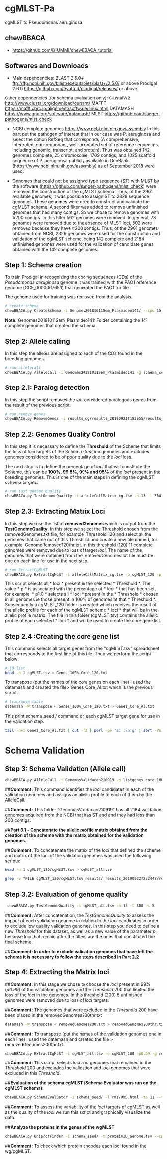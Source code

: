 # cgMLST-Pa

cgMLST to Pseudomonas aeruginosa.



## chewBBACA

* https://github.com/B-UMMI/chewBBACA_tutorial

 
## Softwares and Downloads
* Main dependencies:
BLAST 2.5.0+ ftp://ftp.ncbi.nih.gov/blast/executables/blast+/2.5.0/ or above
Prodigal 2.6.0 https://github.com/hyattpd/prodigal/releases/ or above

Other dependencies (for schema evaluation only):
ClustalW2 http://www.clustal.org/download/current/
MAFFT https://mafft.cbrc.jp/alignment/software/linux.html
DATAMASH https://www.gnu.org/software/datamash/
MLST https://github.com/sanger-pathogens/mlst_check

* NCBI complete genomes https://www.ncbi.nlm.nih.gov/assembly In this part put the pathogen of interest that in our case was P. aeruginosa and select the option RefSeq that corresponds (A comprehensive, integrated, non-redundant, well-annotated set of reference sequences including genomic, transcript, and protein). Thus was obtained 142 genomes complete, 25 chromosome, 1709 contigs, and 1025 scaffold sequence of P. aeruginosa publicly available in GenBank (https://www.ncbi.nlm.nih.gov/assembly) as of September 2018 were used. 

* Genomes that could not be assigned type sequence (ST) with MLST by the software (https://github.com/sanger-pathogens/mlst_check) were removed the construction of the cgMLST schema. Thus, of the 2901 available genomes, it was possible to assign ST to 2828 sequence genomes. These genomes were used to construct and validate the cgMLST scheme. A second filter was added to remove unfinished genomes that had many contigs. So we chose to remove genomes with ≥200 contigs. In this filter 502 genomes were removed. 
In general, 73 genomes were removed due to the absence of MLST loci, 502 were removed because they have ≥200 contigs. Thus, of the 2901 genomes obtained from NCBI, 2326 genomes were used for the construction and validation of the cgMLST scheme, being 142 complete and 2184 unfinished genomes were used for the validation of candidate genes obtained with the 142 complete genomes.


## Step 1: Schema creation

To train Prodigal in recognizing the coding sequences (CDs) of the *Pseudomonas aeruginosa* genome it was trained with the PAO1 reference genome (GCF_000006765.1) that generated the PAO1.trn file. 

The genome used for training was removed from the analysis.


```bash
# create schema
chewBBACA.py CreateSchema -i Genomes20181011Sem_Plasmideo141/ --cpu 15 -o schema_seed --ptf PAO1.trn
```

**Note:** Genomes20181011Sem_Plasmideo141: Folder containing the 141 complete genomes that created the schema.



## Step 2: Allele calling

In this step the alleles are assigned to each of the CDs found in the breeding genomes.

```bash
# run allelecall
chewBBACA.py AlleleCall -i Genomes20181011Sem_Plasmideo141 -g schema_seed/ -o results_cg --cpu 15 --ptf PAO1.trn
```


## Step 2.1: Paralog detection

In this step the script removes the *loci* considered paralogous genes from the result of the previous script.

```bash
# run remove genes
chewBBACA.py RemoveGenes -i results_cg/results_20190921T183955/results_alleles.tsv -g results_cg/results_20190921T183955/RepeatedLoci.txt -o alleleCallMatrix_cg
```


## Step 2.2: Genomes Quality Control

In this step it is necessary to define the **Threshold** of the Scheme that limits the loss of *loci* targets of the Schema Creation genomes and excludes genomes considered to be of poor quality due to the *loci*  loss. 

The next step is to define the percentage of *loci* that will constitute the Scheme, this can be **100%, 99.5%, 99% and 95%** of the *loci* present in the breeding genomes. This is one of the main steps in defining the cgMLST schema targets.



```bash
# run test genome quality
chewBBACA.py TestGenomeQuality -i alleleCallMatrix_cg.tsv -n 13 -t 300 -s 5
```



## Step 2.3: Extracting Matrix Loci

In this step we use the list of **removedGenomes** which is output from the **TestGenomeQuality**. In this step we select the Threshold chosen from the removedGenomes.txt file, for example, Threshold 120 and select all the genomes that came out of this Threshold and create a new file named, for example, GenomeRemoved120thr.txt. In this threshold (120) 11 complete genomes were removed due to loss of target *loci*. The name of the genomes that were obtained from the removedGenomes.txt file must be one on each line for use in the next step.



```bash
# run ExtractCgMLST
chewBBACA.py ExtractCgMLST -i alleleCallMatrix_cg.tsv -o cgMLST_120 -p 1.0 -g GenomeRemoved120thr.txt
```


This script selects all * loci * present in the selected * Threshold *. The value * p * is associated with the percentage of * loci * that has been set, for example: * p1.0 * selects all * loci * present in the * Threshold * chosen in all genomes ie those present in 100% of genomes at that * Threshold *. Subsequently a cgMLST_120 folder is created which receives the result of the allelic profile for each of the cgMLST scheme * loci * that will be in the allelic profile matrix. The file in this folder (cgMLST.tsv) contains the allelic profile of each selected * loci * and will be used to create the core gene list.


## Step 2.4 :Creating the core gene list

This command selects all target genes from the "cgMLST.tsv" spreadsheet that corresponds to the first line of this file. Then we perform the script below:

```bash
# 10 list
head -n 1 cgMLST.tsv > Genes_100%_Core_120.txt
```



To transpose (put the names of the core genes on each line) I used the datamash and created the file> Genes_Core_Al.txt which is the previous script.

```bash
# transpose table
datamash -W transpose < Genes_100%_Core_120.txt > Genes_Core_Al.txt 
```

This print schema_seed / command on each cgMLST target gene for use in the validation step.

```bash
tail -n+1 Genes_Core_Al.txt | cut -f2 | perl -pe 's: :\n:g' | sort -Vu | awk '{print("schema_seed/"$1)}' > listgenes_core_100_120ca%.txt
```

# Schema Validation


## Step 3: Schema Validation (Allele call)



```bash
chewBBACA.py AlleleCall -i GenomasValidacao210919 -g listgenes_core_100_120ca%.txt -o results --cpu 15 --ptf PAO1.trn
```

 

\##**Comment:** This command identifies the *loci* candidates in each of the validation genomes and assigns an allelic profile to each of them by the AlleleCall.



\##**Comment:** This folder “GenomasValidacao210919” has all 2184 validation genomes acquired from the NCBI that has ST and and they had less than 200 contigs.



\##**Part 3.1 -** **Concatenate the allelic profile matrix obtained from the creation of the scheme with the matrix obtained for the validation genomes.**



\##**Comment:** To concatenate the matrix of the *loci* that defined the scheme and matrix of the loci of the validation genomes was used the following scripts:

```bash
head -n 1 cgMLST_120/cgMLST.tsv > cgMLST_all.tsv
```



```bash
grep -v ^FILE cgMLST_120/cgMLST.tsv results/ results_20190922T222448/results_alleles.tsv >> cgMLST_all.tsv
```



## Step 3.2: Evaluation of genome quality





```bash
 chewBBACA.py TestGenomeQuality -i cgMLST_all.tsv -n 13 -t 300 -s 5
```



\##**Comment:** After concatenation, the *TestGenomeQuality* to assess the impact of each validation genome in relation to the *loci* candidates in order to exclude low quality validation genomes. In this step you need to define a new *Threshold* for this dataset, as well as a new value of the parameter *p*, because loci that remain after the filters are the ones that constituted the final scheme.



\##**Comment: In order to exclude validation genomes that have left the scheme it is necessary to follow the steps described in Part 2.2**



## Step 4:  Extracting the Matrix loci



\##**Comment:** In this stage we chose to choose the *loci* present in 99% (*p0.99*) of the validation genomes and the *Threshold* 200 that limited the loss of the *loci* in the genomes. In this threshold (200) 5 unfinished genomes were removed due to loss of *loci* targets.



\##**Comment:** The genomes that were excluded in the *Threshold* 200 have been placed in the removedGenomes200thr.txt 



```bash
datamash -W transpose < removedGenomes200.txt > removedGenomes200thr.txt
```



\##**Comment:** To transpose (put the names of the validation genomes one in each line) I used the datamash and created the file > removedGenomes200thr.txt.

 

```bash
chewBBACA.py ExtractCgMLST -i cgMLST_all.tsv -o cgMLST_200 -p0.99 -g removedGenomes200thr.txt 
```



\##**Comment:** This script selects *loci* and genomes that remained in the *Threshold* 200 and excludes the validation and loci genomes that were excluded in this *Threshold*.



\##**Evaluation of the schema cgMLST** (**Schema Evaluator was run on the cgMLST schema):**



```bash
chewBBACA.py SchemaEvaluator -i schema_seed/ -l rms/RmS.html -ta 11 --title "cgMLST schema GBS tutorial schema evaluator" --cpu 6
```



\##**Comment:** To assess the variability of the *loci* targets of cgMLST as well as the quality of the *loci* we run this script and graphically visualize the data.



\##**Analyze the proteins in the genes of the wgMLST**

```bash
chewBBACA.py UniprotFinder -i schema_seed/ -t proteinID_Genome.tsv --cpu 10
```



\##**Comment:** To check which protein encodes each loci found in the wg/cgMLST.
